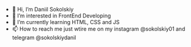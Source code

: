 - 👋 Hi, I’m Daniil Sokolskiy
- 👀 I’m interested in FrontEnd Developing
- 🌱 I’m currently learning HTML, CSS and JS
- 📫 How to reach me just wtire me on my instagram @sokolskiy01 and telegram @sokolskiydanil

<!---
myviKKK/myviKKK is a ✨ special ✨ repository because its `README.md` (this file) appears on your GitHub profile.
You can click the Preview link to take a look at your changes.
--->
